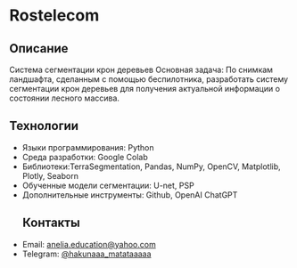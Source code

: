 # Rostelecom
## Описание
Система сегментации крон деревьев
Основная задача: По снимкам ландшафта, сделанным с помощью беспилотника, разработать систему сегментации крон деревьев для получения актуальной информации о состоянии лесного массива.
## Технологии
- Языки программирования:  Python
- Среда разработки: Google Colab
- Библиотеки:TerraSegmentation, Pandas, NumPy, OpenCV, Matplotlib, Plotly, Seaborn
- Обученные модели сегментации: U-net, PSP
- Дополнительные инструменты: Github, OpenAI ChatGPT
  ## Контакты
- Email: anelia.education@yahoo.com
- Telegram: [@hakunaaa_matataaaaa](https://t.me/hakunaaa_matataaaaa)
